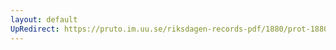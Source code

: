 ```yaml
---
layout: default
UpRedirect: https://pruto.im.uu.se/riksdagen-records-pdf/1880/prot-1880--ak--001/prot-1880--ak--001_002.pdf
---
```


